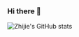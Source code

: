 ### Hi there 👋
![Zhijie's GitHub stats](https://github-readme-stats.vercel.app/api?username=ZJW-92&show_icons=true&theme=react)

<!--

Here are some ideas to get you started:

- 🔭 I’m currently working on ...
- 🌱 I’m currently learning ...
- 👯 I’m looking to collaborate on ...
- 🤔 I’m looking for help with ...
- 💬 Ask me about ...
- 📫 How to reach me: ...
- 😄 Pronouns: ...
- ⚡ Fun fact: ...
-->
